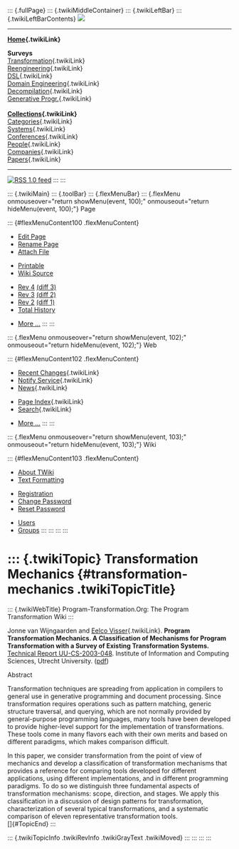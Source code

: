 ::: {.fullPage}
::: {.twikiMiddleContainer}
::: {.twikiLeftBar}
::: {.twikiLeftBarContents}
![](../pub/transformation.gif)

------------------------------------------------------------------------

**[Home](WebHome){.twikiLink}**

**Surveys**\
[Transformation](ProgramTransformation){.twikiLink}\
[Reengineering](ReengineeringWiki){.twikiLink}\
[DSL](DomainSpecificLanguages){.twikiLink}\
[Domain Engineering](DomainEngineering){.twikiLink}\
[Decompilation](DeCompilation){.twikiLink}\
[Generative Progr.](GenerativeProgrammingWiki){.twikiLink}\
\
**[Collections](CategoryCollection){.twikiLink}**\
[Categories](CategoryCategory){.twikiLink}\
[Systems](TransformationSystems){.twikiLink}\
[Conferences](TransformationConferences){.twikiLink}\
[People](TransformationPeople){.twikiLink}\
[Companies](TransformationCompanies){.twikiLink}\
[Papers](CategoryPaper){.twikiLink}

------------------------------------------------------------------------

[![](../pub/rss.gif "RSS 1.0 feed")](WebRss@skin=rss)
:::
:::

::: {.twikiMain}
::: {.toolBar}
::: {.flexMenuBar}
::: {.flexMenu onmouseover="return showMenu(event, 100);" onmouseout="return hideMenu(event, 100);"}
Page

::: {#flexMenuContent100 .flexMenuContent}
-   [Edit
    Page](http://www.program-transformation.org/edit/Transform/TransformationMechanics?t=1536825458)
-   [Rename
    Page](http://www.program-transformation.org/rename/Transform/TransformationMechanics)
-   [Attach
    File](http://www.program-transformation.org/attach/Transform/TransformationMechanics)

<!-- -->

-   [Printable](http://www.program-transformation.org/view/Transform/TransformationMechanics?skin=print.pattern)
-   [Wiki
    Source](http://www.program-transformation.org/view/Transform/TransformationMechanics?skin=text&raw=on&contenttype=text/plain)

<!-- -->

-   [Rev
    4](http://www.program-transformation.org/view/Transform/TransformationMechanics?rev=1.4)
    [(diff 3)](http://www.program-transformation.org/rdiff/Transform/TransformationMechanics?rev1=1.4&rev2=1.3)
-   [Rev
    3](http://www.program-transformation.org/view/Transform/TransformationMechanics?rev=1.3)
    [(diff 2)](http://www.program-transformation.org/rdiff/Transform/TransformationMechanics?rev1=1.3&rev2=1.2)
-   [Rev
    2](http://www.program-transformation.org/view/Transform/TransformationMechanics?rev=1.2)
    [(diff 1)](http://www.program-transformation.org/rdiff/Transform/TransformationMechanics?rev1=1.2&rev2=1.1)
-   [Total
    History](http://www.program-transformation.org/rdiff/Transform/TransformationMechanics)

<!-- -->

-   [More
    \...](http://www.program-transformation.org/oops/Transform/TransformationMechanics?template=oopsmore&param1=1.4&param2=1.4)
:::
:::

::: {.flexMenu onmouseover="return showMenu(event, 102);" onmouseout="return hideMenu(event, 102);"}
Web

::: {#flexMenuContent102 .flexMenuContent}
-   [Recent Changes](WebChanges){.twikiLink}
-   [Notify Service](WebNotify){.twikiLink}
-   [News](WebNews){.twikiLink}

<!-- -->

-   [Page Index](WebIndex){.twikiLink}
-   [Search](WebSearch){.twikiLink}

<!-- -->

-   [More
    \...](http://www.program-transformation.org/oops/Transform/TransformationMechanics?template=oopsmore&param1=1.4&param2=1.4)
:::
:::

::: {.flexMenu onmouseover="return showMenu(event, 103);" onmouseout="return hideMenu(event, 103);"}
Wiki

::: {#flexMenuContent103 .flexMenuContent}
-   [About
    TWiki](http://www.program-transformation.org/view/TWiki/WebHome)
-   [Text
    Formatting](http://www.program-transformation.org/view/TWiki/TextFormattingRules)

<!-- -->

-   [Registration](http://www.program-transformation.org/view/TWiki/TWikiRegistration)
-   [Change
    Password](http://www.program-transformation.org/view/TWiki/ChangePassword)
-   [Reset
    Password](http://www.program-transformation.org/view/TWiki/ResetPassword)

<!-- -->

-   [Users](http://www.program-transformation.org/view/Main/TWikiUsers)
-   [Groups](http://www.program-transformation.org/view/Main/TWikiGroups)
:::
:::
:::
:::

::: {.twikiTopic}
Transformation Mechanics {#transformation-mechanics .twikiTopicTitle}
========================

::: {.twikiWebTitle}
Program-Transformation.Org: The Program Transformation Wiki
:::

Jonne van Wijngaarden and [Eelco Visser](EelcoVisser){.twikiLink}.
**Program Transformation Mechanics. A Classification of Mechanisms for
Program Transformation with a Survey of Existing Transformation
Systems.** [Technical Report
UU-CS-2003-048](http://www.cs.uu.nl/research/techreps/UU-CS-2003-048.html).
Institute of Information and Computing Sciences, Utrecht University.
([pdf](http://www.cs.uu.nl/~visser/ftp/WV03.pdf))

Abstract

Transformation techniques are spreading from application in compilers to
general use in generative programming and document processing. Since
transformation requires operations such as pattern matching, generic
structure traversal, and querying, which are not normally provided by
general-purpose programming languages, many tools have been developed to
provide higher-level support for the implementation of transformations.
These tools come in many flavors each with their own merits and based on
different paradigms, which makes comparison difficult.

In this paper, we consider transformation from the point of view of
mechanics and develop a classification of transformation mechanisms that
provides a reference for comparing tools developed for different
applications, using different implementations, and in different
programming paradigms. To do so we distinguish three fundamental aspects
of transformation mechanisms: scope, direction, and stages. We apply
this classification in a discussion of design patterns for
transformation, characterization of several typical transformations, and
a systematic comparison of eleven representative transformation tools.\
[]{#TopicEnd}
:::

::: {.twikiTopicInfo .twikiRevInfo .twikiGrayText .twikiMoved}
:::
:::
:::
:::
